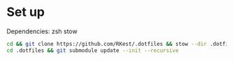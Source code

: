 # Set up

Dependencies:
zsh stow

```bash
cd && git clone https://github.com/RKest/.dotfiles && stow --dir .dotfiles .
cd .dotfiles && git submodule update --init --recursive
```


